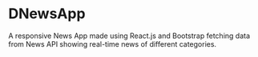 # DNewsApp
A responsive News App made using React.js and Bootstrap fetching data from News API showing real-time news of different categories.
